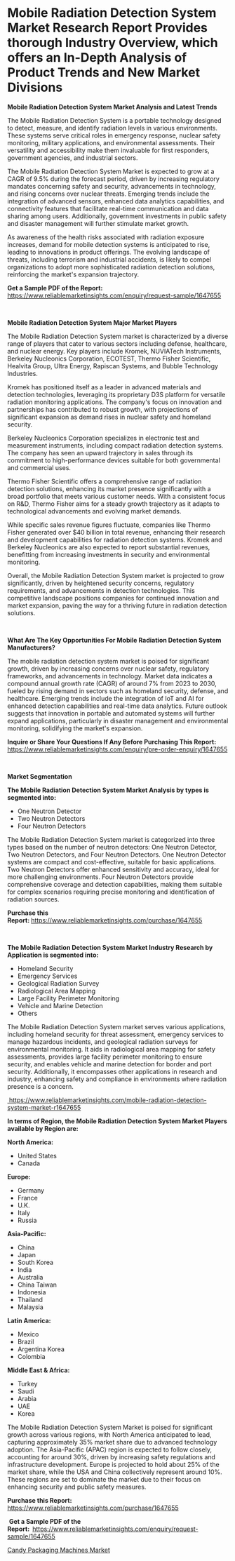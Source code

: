 <p><h1>Mobile Radiation Detection System Market Research Report Provides thorough Industry Overview, which offers an In-Depth Analysis of Product Trends and New Market Divisions</h1></p><p><strong>Mobile Radiation Detection System Market Analysis and Latest Trends</strong></p>
<p><p>The Mobile Radiation Detection System is a portable technology designed to detect, measure, and identify radiation levels in various environments. These systems serve critical roles in emergency response, nuclear safety monitoring, military applications, and environmental assessments. Their versatility and accessibility make them invaluable for first responders, government agencies, and industrial sectors.</p><p>The Mobile Radiation Detection System Market is expected to grow at a CAGR of 9.5% during the forecast period, driven by increasing regulatory mandates concerning safety and security, advancements in technology, and rising concerns over nuclear threats. Emerging trends include the integration of advanced sensors, enhanced data analytics capabilities, and connectivity features that facilitate real-time communication and data sharing among users. Additionally, government investments in public safety and disaster management will further stimulate market growth.</p><p>As awareness of the health risks associated with radiation exposure increases, demand for mobile detection systems is anticipated to rise, leading to innovations in product offerings. The evolving landscape of threats, including terrorism and industrial accidents, is likely to compel organizations to adopt more sophisticated radiation detection solutions, reinforcing the market's expansion trajectory.</p></p>
<p><strong>Get a Sample PDF of the Report:&nbsp;</strong> <a href="https://www.reliablemarketinsights.com/enquiry/request-sample/1647655?utm_campaign=2277&utm_medium=2&utm_source=Github&utm_content=ia&utm_term=21022025&utm_id=mobile-radiation-detection-system">https://www.reliablemarketinsights.com/enquiry/request-sample/1647655</a></p>
<p>&nbsp;</p>
<p><strong>Mobile Radiation Detection System Major Market Players</strong></p>
<p><p>The Mobile Radiation Detection System market is characterized by a diverse range of players that cater to various sectors including defense, healthcare, and nuclear energy. Key players include Kromek, NUVIATech Instruments, Berkeley Nucleonics Corporation, ECOTEST, Thermo Fisher Scientific, Healvita Group, Ultra Energy, Rapiscan Systems, and Bubble Technology Industries.</p><p>Kromek has positioned itself as a leader in advanced materials and detection technologies, leveraging its proprietary D3S platform for versatile radiation monitoring applications. The company's focus on innovation and partnerships has contributed to robust growth, with projections of significant expansion as demand rises in nuclear safety and homeland security.</p><p>Berkeley Nucleonics Corporation specializes in electronic test and measurement instruments, including compact radiation detection systems. The company has seen an upward trajectory in sales through its commitment to high-performance devices suitable for both governmental and commercial uses.</p><p>Thermo Fisher Scientific offers a comprehensive range of radiation detection solutions, enhancing its market presence significantly with a broad portfolio that meets various customer needs. With a consistent focus on R&D, Thermo Fisher aims for a steady growth trajectory as it adapts to technological advancements and evolving market demands.</p><p>While specific sales revenue figures fluctuate, companies like Thermo Fisher generated over $40 billion in total revenue, enhancing their research and development capabilities for radiation detection systems. Kromek and Berkeley Nucleonics are also expected to report substantial revenues, benefitting from increasing investments in security and environmental monitoring.</p><p>Overall, the Mobile Radiation Detection System market is projected to grow significantly, driven by heightened security concerns, regulatory requirements, and advancements in detection technologies. This competitive landscape positions companies for continued innovation and market expansion, paving the way for a thriving future in radiation detection solutions.</p></p>
<p>&nbsp;</p>
<p><strong>What Are The Key Opportunities For Mobile Radiation Detection System Manufacturers?</strong></p>
<p><p>The mobile radiation detection system market is poised for significant growth, driven by increasing concerns over nuclear safety, regulatory frameworks, and advancements in technology. Market data indicates a compound annual growth rate (CAGR) of around 7% from 2023 to 2030, fueled by rising demand in sectors such as homeland security, defense, and healthcare. Emerging trends include the integration of IoT and AI for enhanced detection capabilities and real-time data analytics. Future outlook suggests that innovation in portable and automated systems will further expand applications, particularly in disaster management and environmental monitoring, solidifying the market's expansion.</p></p>
<p><strong>Inquire or Share Your Questions If Any Before Purchasing This Report:</strong> <a href="https://www.reliablemarketinsights.com/enquiry/pre-order-enquiry/1647655?utm_campaign=2277&utm_medium=2&utm_source=Github&utm_content=ia&utm_term=21022025&utm_id=mobile-radiation-detection-system">https://www.reliablemarketinsights.com/enquiry/pre-order-enquiry/1647655</a></p>
<p>&nbsp;</p>
<p><strong>Market Segmentation</strong></p>
<p><strong>The Mobile Radiation Detection System Market Analysis by types is segmented into:</strong></p>
<p><ul><li>One Neutron Detector</li><li>Two Neutron Detectors</li><li>Four Neutron Detectors</li></ul></p>
<p><p>The Mobile Radiation Detection System market is categorized into three types based on the number of neutron detectors: One Neutron Detector, Two Neutron Detectors, and Four Neutron Detectors. One Neutron Detector systems are compact and cost-effective, suitable for basic applications. Two Neutron Detectors offer enhanced sensitivity and accuracy, ideal for more challenging environments. Four Neutron Detectors provide comprehensive coverage and detection capabilities, making them suitable for complex scenarios requiring precise monitoring and identification of radiation sources.</p></p>
<p><strong>Purchase this Report:&nbsp;</strong><a href="https://www.reliablemarketinsights.com/purchase/1647655?utm_campaign=2277&utm_medium=2&utm_source=Github&utm_content=ia&utm_term=21022025&utm_id=mobile-radiation-detection-system">https://www.reliablemarketinsights.com/purchase/1647655</a></p>
<p>&nbsp;</p>
<p><strong>The Mobile Radiation Detection System Market Industry Research by Application is segmented into:</strong></p>
<p><ul><li>Homeland Security</li><li>Emergency Services</li><li>Geological Radiation Survey</li><li>Radiological Area Mapping</li><li>Large Facility Perimeter Monitoring</li><li>Vehicle and Marine Detection</li><li>Others</li></ul></p>
<p><p>The Mobile Radiation Detection System market serves various applications, including homeland security for threat assessment, emergency services to manage hazardous incidents, and geological radiation surveys for environmental monitoring. It aids in radiological area mapping for safety assessments, provides large facility perimeter monitoring to ensure security, and enables vehicle and marine detection for border and port security. Additionally, it encompasses other applications in research and industry, enhancing safety and compliance in environments where radiation presence is a concern.</p></p>
<p><a href="https://www.reliablemarketinsights.com/mobile-radiation-detection-system-market-r1647655?utm_campaign=2277&utm_medium=2&utm_source=Github&utm_content=ia&utm_term=21022025&utm_id=mobile-radiation-detection-system">&nbsp;https://www.reliablemarketinsights.com/mobile-radiation-detection-system-market-r1647655</a></p>
<p><strong>In terms of Region, the Mobile Radiation Detection System Market Players available by Region are:</strong></p>
<p>
    <p> <strong> North America: </strong>
        <ul>
            <li>United States</li>
            <li>Canada</li>
        </ul>
        </p> 
    <p> <strong> Europe: </strong>
        <ul>
            <li>Germany</li>
            <li>France</li>
            <li>U.K.</li>
            <li>Italy</li>
            <li>Russia</li>
        </ul>
        </p> 
    <p> <strong> Asia-Pacific: </strong>
        <ul>
            <li>China</li>
            <li>Japan</li>
            <li>South Korea</li>
            <li>India</li>
            <li>Australia</li>
            <li>China Taiwan</li>
            <li>Indonesia</li>
            <li>Thailand</li>
            <li>Malaysia</li>
        </ul>
        </p> 
    <p> <strong> Latin America: </strong>
        <ul>
            <li>Mexico</li>
            <li>Brazil</li>
            <li>Argentina Korea</li>
            <li>Colombia</li>
        </ul>
        </p> 
    <p> <strong> Middle East & Africa: </strong>
        <ul>
            <li>Turkey</li>
            <li>Saudi</li>
            <li>Arabia</li>
            <li>UAE</li>
            <li>Korea</li>
        </ul>
    </p>
    </p>
<p><p>The Mobile Radiation Detection System Market is poised for significant growth across various regions, with North America anticipated to lead, capturing approximately 35% market share due to advanced technology adoption. The Asia-Pacific (APAC) region is expected to follow closely, accounting for around 30%, driven by increasing safety regulations and infrastructure development. Europe is projected to hold about 25% of the market share, while the USA and China collectively represent around 10%. These regions are set to dominate the market due to their focus on enhancing security and public safety measures.</p></p>
<p><strong>Purchase this Report: </strong><a href="https://www.reliablemarketinsights.com/purchase/1647655?utm_campaign=2277&utm_medium=2&utm_source=Github&utm_content=ia&utm_term=21022025&utm_id=mobile-radiation-detection-system">https://www.reliablemarketinsights.com/purchase/1647655</a></p>
<p>&nbsp;<strong>Get a Sample PDF of the Report:&nbsp;&nbsp;</strong><a href="https://www.reliablemarketinsights.com/enquiry/request-sample/1647655?utm_campaign=2277&utm_medium=2&utm_source=Github&utm_content=ia&utm_term=21022025&utm_id=mobile-radiation-detection-system">https://www.reliablemarketinsights.com/enquiry/request-sample/1647655</a></p>
<p><strong></strong></p>
<p><p><a href="https://github.com/ParvinKhatun77/Market-Research-Report-List-1/blob/main/candy-packaging-machines-market.md?utm_campaign=2277&utm_medium=2&utm_source=Github&utm_content=ia&utm_term=21022025&utm_id=mobile-radiation-detection-system">Candy Packaging Machines Market</a></p></p>